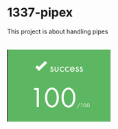# 1337-pipex
This project is about handling pipes
<br/>
<br/>
<br/>
<img src="img/pipex_grade.png" >
